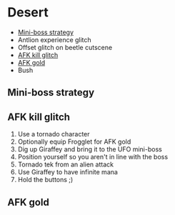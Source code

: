 # Desert

- [Mini-boss strategy](#boss)
- Antlion experience glitch
- Offset glitch on beetle cutscene
- [AFK kill glitch](#kill-glitch)
- [AFK gold](#gold)
- Bush

## <a name="boss"></a>Mini-boss strategy

## <a name="kill-glitch"></a>AFK kill glitch

1. Use a tornado character
2. Optionally equip Frogglet for AFK gold
3. Dig up Giraffey and bring it to the UFO mini-boss
4. Position yourself so you aren't in line with the boss
5. Tornado tek from an alien attack
6. Use Giraffey to have infinite mana
7. Hold the buttons ;)

## <a name="gold"></a>AFK gold

